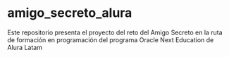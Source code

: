 # amigo_secreto_alura
Este repositorio presenta el proyecto del reto del Amigo Secreto en la ruta de formación en programación del programa Oracle Next Education de Alura Latam
